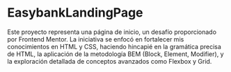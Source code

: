 # EasybankLandingPage
Este proyecto representa una página de inicio, un desafío proporcionado por Frontend Mentor. La iniciativa se enfocó en fortalecer mis conocimientos en HTML y CSS, haciendo hincapié en la gramática precisa de HTML, la aplicación de la metodología BEM (Block, Element, Modifier), y la exploración detallada de conceptos avanzados como Flexbox y Grid.
